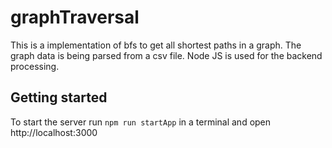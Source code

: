 # graphTraversal
This is a implementation of bfs to get all shortest paths in a graph. 
The graph data is being parsed from a csv file. 
Node JS is used for the backend processing. 

## Getting started
To start the server run `npm run startApp` in a terminal and open http://localhost:3000
